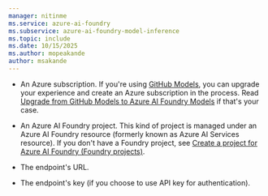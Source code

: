 ```yaml
---
manager: nitinme
ms.service: azure-ai-foundry
ms.subservice: azure-ai-foundry-model-inference
ms.topic: include
ms.date: 10/15/2025
ms.author: mopeakande
author: msakande
---
```


- An Azure subscription. If you're using [GitHub Models](https://docs.github.com/en/github-models/), you can upgrade your experience and create an Azure subscription in the process. Read [Upgrade from GitHub Models to Azure AI Foundry Models](../how-to/quickstart-github-models.md) if that's your case.

- An Azure AI Foundry project. This kind of project is managed under an Azure AI Foundry resource (formerly known as Azure AI Services resource). If you don't have a Foundry project, see [Create a project for Azure AI Foundry (Foundry projects)](../../how-to/create-projects.md).

- The endpoint's URL.

- The endpoint's key (if you choose to use API key for authentication).

